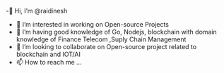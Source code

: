 -👋 Hi, I’m @raidinesh
- 👀 I’m interested in working on Open-source Projects
- 🌱 I’m having good knowledge of Go, Nodejs, blockchain  with domain knowledge of Finance Telecom ,Suply Chain Management
- 💞️ I’m looking to collaborate on Open-source project related to blockchain and IOT/AI
- 📫 How to reach me ...

<!---
raidinesh/raidinesh is a ✨ special ✨ repository because its `README.md` (this file) appears on your GitHub profile.
You can click the Preview link to look at your changes.
--->
